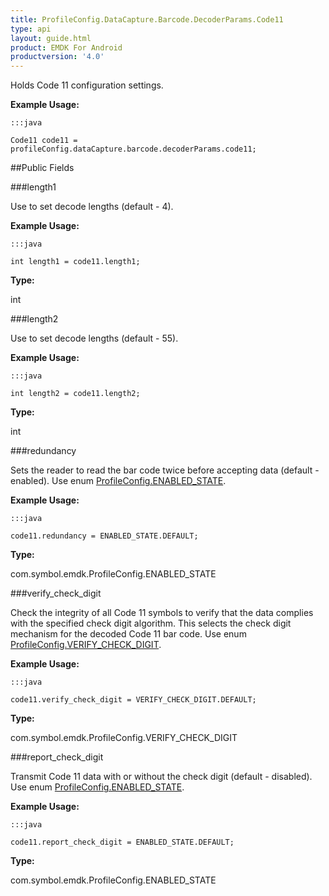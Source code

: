 ```yaml
---
title: ProfileConfig.DataCapture.Barcode.DecoderParams.Code11
type: api
layout: guide.html
product: EMDK For Android
productversion: '4.0'
---
```



Holds Code 11 configuration settings. 
 
 

**Example Usage:**
	
	:::java
	
	Code11 code11 = profileConfig.dataCapture.barcode.decoderParams.code11;
	


##Public Fields

###length1

Use to set decode lengths (default - 4). 
 
 

**Example Usage:**
	
	:::java
	
	int length1 = code11.length1;
	


**Type:**

int

###length2

Use to set decode lengths (default - 55). 
 
 

**Example Usage:**
	
	:::java
	
	int length2 = code11.length2;
	


**Type:**

int

###redundancy

Sets the reader to read the bar code twice before accepting data (default - enabled). 
 Use enum [ ProfileConfig.ENABLED_STATE](../ProfileConfig-ENABLED_STATE). 
 
 

**Example Usage:**
	
	:::java
	
	code11.redundancy = ENABLED_STATE.DEFAULT;
	


**Type:**

com.symbol.emdk.ProfileConfig.ENABLED_STATE

###verify_check_digit

Check the integrity of all Code 11 symbols to verify that the data complies with the specified check digit algorithm. 
 This selects the check digit mechanism for the decoded Code 11 bar code.
 Use enum [ ProfileConfig.VERIFY_CHECK_DIGIT](../ProfileConfig-VERIFY_CHECK_DIGIT). 
 
 

**Example Usage:**
	
	:::java
	
	code11.verify_check_digit = VERIFY_CHECK_DIGIT.DEFAULT;
	


**Type:**

com.symbol.emdk.ProfileConfig.VERIFY_CHECK_DIGIT

###report_check_digit

Transmit Code 11 data with or without the check digit (default - disabled).
 Use enum [ ProfileConfig.ENABLED_STATE](../ProfileConfig-ENABLED_STATE). 
 
 

**Example Usage:**
	
	:::java
	
	code11.report_check_digit = ENABLED_STATE.DEFAULT;
	


**Type:**

com.symbol.emdk.ProfileConfig.ENABLED_STATE









